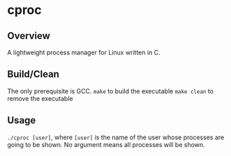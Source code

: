 # cproc
## Overview

A lightweight process manager for Linux written in C.

## Build/Clean

The only prerequisite is GCC.
`make` to build the executable
`make clean` to remove the executable

## Usage

`./cproc [user]`, where `[user]` is the name of the user whose processes are going to be shown. No argument means all processes will be shown.

